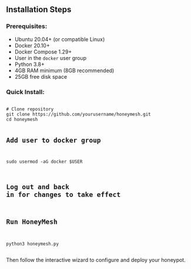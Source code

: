 <section class="installation-section" id="installation-steps">
  <h2><strong>Installation Steps</strong></h2>

  <h3>Prerequisites:</h3>
  <ul class="installation-list">
    <li>Ubuntu 20.04+ (or compatible Linux)</li>
    <li>Docker 20.10+</li>
    <li>Docker Compose 1.29+</li>
    <li>User in the <code>docker</code> user group</li>
    <li>Python 3.8+</li>
    <li>4GB RAM minimum (8GB recommended)</li>
    <li>25GB free disk space</li>
  </ul>

  <h3>Quick Install:</h3>
  <pre><code class="language-bash">
# Clone repository
git clone https://github.com/yourusername/honeymesh.git
cd honeymesh

# Add user to docker group
sudo usermod -aG docker $USER
# Log out and back in for changes to take effect

# Run HoneyMesh
python3 honeymesh.py
  </code></pre>

  <p>Then follow the interactive wizard to configure and deploy your honeypot.</p>
</section>
